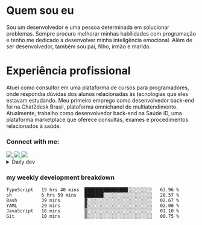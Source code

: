 # Quem sou eu
Sou um desenvolvedor e uma pessoa determinada em solucionar problemas. Sempre procuro melhorar minhas habilidades com programação e tenho me dedicado a desenvolver minha inteligência emocional. Além de ser desenvolvedor, também sou pai, filho, irmão e marido.

# Experiência profissional
Atuei como consultor em uma plataforma de cursos para programadores, onde respondia dúvidas dos alunos relacionadas às tecnologias que eles estavam estudando.
Meu primeiro emprego como desenvolvedor back-end foi na Chat2desk Brasil, plataforma omnichanel de multiatendimento.
Atualmente, trabalho como desenvolvedor back-end na Saúde iD, uma plataforma marketplace que oferece consultas, exames e procedimentos relacionados à saúde.

### Connect with me:
<a href="https://www.linkedin.com/in/theusmoreira" target="_blank" >
<img src="https://img.shields.io/badge/linkedin-%230077B5.svg?&style=for-the-badge&logo=linkedin&logoColor=white ">
</a>
<a href="https://www.instagram.com/matheus.s.moreira/" target="_blank">
<img src="https://img.shields.io/badge/instagram-%23E4405F.svg?&style=for-the-badge&logo=instagram&logoColor=white">
</a>
<a href="mailto:matheussm301@gmail.com"  target="_blank">
<img src="https://img.shields.io/badge/gmail-%23E4405F.svg?&style=for-the-badge&logo=gmail&logoColor=white">
</a>


<details>
  <summary>Daily dev </summary>
<p>
  <a href="https://app.daily.dev/matheussantos"><img src="https://github.com/matheus-santos-moreira/matheus-santos-moreira/blob/master/devcard.svg" width="200" alt="Matheus Santos's Dev Card"/></a>
 </p>
</details>

<h3>my weekly development breakdown</h3>

<!--START_SECTION:waka-->

```text
TypeScript   15 hrs 40 mins  ████████████████░░░░░░░░░   63.96 %
sh           6 hrs 59 mins   ███████░░░░░░░░░░░░░░░░░░   28.57 %
Bash         39 mins         ▓░░░░░░░░░░░░░░░░░░░░░░░░   02.67 %
YAML         29 mins         ▓░░░░░░░░░░░░░░░░░░░░░░░░   02.00 %
JavaScript   16 mins         ▒░░░░░░░░░░░░░░░░░░░░░░░░   01.10 %
Git          10 mins         ▒░░░░░░░░░░░░░░░░░░░░░░░░   00.75 %
```

<!--END_SECTION:waka-->
